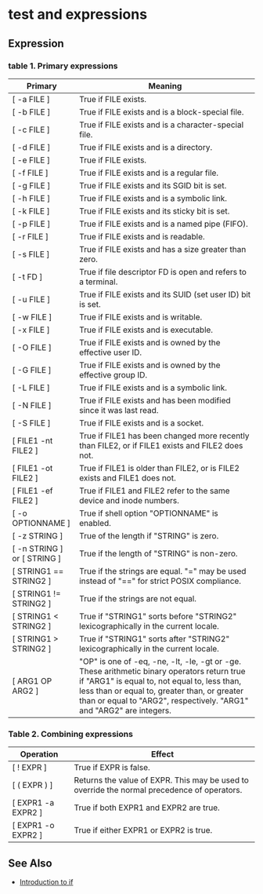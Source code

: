 # test and expressions

## Expression

### table 1. Primary expressions

Primary    | Meaning
---         | ---
[ -a FILE ] | True if FILE exists.
[ -b FILE ] | True if FILE exists and is a block-special file.
[ -c FILE ] | True if FILE exists and is a character-special file.
[ -d FILE ] | True if FILE exists and is a directory.
[ -e FILE ] | True if FILE exists.
[ -f FILE ] | True if FILE exists and is a regular file.
[ -g FILE ] | True if FILE exists and its SGID bit is set.
[ -h FILE ] | True if FILE exists and is a symbolic link.
[ -k FILE ] | True if FILE exists and its sticky bit is set.
[ -p FILE ] | True if FILE exists and is a named pipe (FIFO).
[ -r FILE ] | True if FILE exists and is readable.
[ -s FILE ] | True if FILE exists and has a size greater than zero.
[ -t FD ]   | True if file descriptor FD is open and refers to a terminal.
[ -u FILE ] | True if FILE exists and its SUID (set user ID) bit is set.
[ -w FILE ] | True if FILE exists and is writable.
[ -x FILE ] | True if FILE exists and is executable.
[ -O FILE ] | True if FILE exists and is owned by the effective user ID.
[ -G FILE ] | True if FILE exists and is owned by the effective group ID.
[ -L FILE ] | True if FILE exists and is a symbolic link.
[ -N FILE ] | True if FILE exists and has been modified since it was last read.
[ -S FILE ] | True if FILE exists and is a socket.
[ FILE1 -nt FILE2 ] | True if FILE1 has been changed more recently than FILE2, or if FILE1 exists and FILE2 does not.
[ FILE1 -ot FILE2 ] | True if FILE1 is older than FILE2, or is FILE2 exists and FILE1 does not.
[ FILE1 -ef FILE2 ] | True if FILE1 and FILE2 refer to the same device and inode numbers.
[ -o OPTIONNAME ] | True if shell option "OPTIONNAME" is enabled.
[ -z STRING ] | True of the length if "STRING" is zero.
[ -n STRING ] or [ STRING ] | True if the length of "STRING" is non-zero.
[ STRING1 == STRING2 ] | True if the strings are equal. "=" may be used instead of "==" for strict POSIX compliance.
[ STRING1 != STRING2 ] | True if the strings are not equal.
[ STRING1 < STRING2 ] | True if "STRING1" sorts before "STRING2" lexicographically in the current locale.
[ STRING1 > STRING2 ] | True if "STRING1" sorts after "STRING2" lexicographically in the current locale.
[ ARG1 OP ARG2 ] | "OP" is one of -eq, -ne, -lt, -le, -gt or -ge. These arithmetic binary operators return true if "ARG1" is equal to, not equal to, less than, less than or equal to, greater than, or greater than or equal to "ARG2", respectively. "ARG1" and "ARG2" are integers.

### Table 2. Combining expressions

Operation       | Effect
---             | ---
[ ! EXPR ]      | True if EXPR is false.
[ ( EXPR ) ]    | Returns the value of EXPR. This may be used to override the normal precedence of operators.
[ EXPR1 -a EXPR2 ] | True if both EXPR1 and EXPR2 are true.
[ EXPR1 -o EXPR2 ] | True if either EXPR1 or EXPR2 is true.

## See Also

- [Introduction to if](http://tldp.org/LDP/Bash-Beginners-Guide/html/sect_07_01.html)